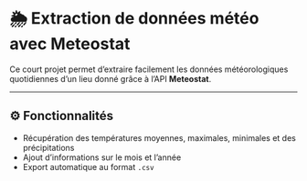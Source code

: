 # 🌦️ Extraction de données météo avec Meteostat

Ce court projet permet d’extraire facilement les données météorologiques quotidiennes d’un lieu donné grâce à l’API **Meteostat**.

---

## ⚙️ Fonctionnalités
- Récupération des températures moyennes, maximales, minimales et des précipitations  
- Ajout d’informations sur le mois et l’année
- Export automatique au format `.csv`
